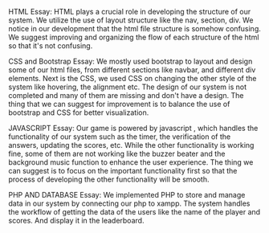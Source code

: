 HTML Essay:
HTML plays a crucial role in developing the structure of our system. We utilize the use of layout structure like the nav, section, div. We notice in our development that the html file structure is somehow confusing. We suggest improving and organizing the flow of each structure of the html so that it's not confusing.

CSS and Bootstrap Essay: 
We mostly used bootstrap to layout and design some of our html files, from different sections like navbar, and different div elements. Next is the CSS, we used CSS on changing the other style of the system like hovering, the alignment etc. The design of our system is not completed and many of them are missing and don't have a design. The thing that we can suggest for improvement is to balance the use of bootstrap and CSS for better visualization.  


JAVASCRIPT Essay: 
Our game is powered by javascript , which handles the functionality of our system such as the timer, the verification of the answers, updating the scores, etc. While the other functionality is working fine, some of them are not working like the buzzer beater and the background music function to enhance the user experience. The thing we can suggest is to focus on the important functionality first so that the process of developing the other functionality will be smooth. 

PHP AND DATABASE Essay:
We implemented PHP to store and manage data in our system by connecting our php to  xampp. The system handles the workflow of getting the data of the users like the name of the player and scores. And display it in the leaderboard. 
